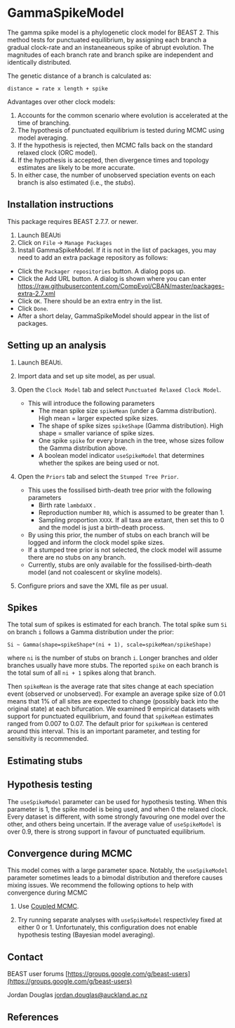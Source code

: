 # GammaSpikeModel

The gamma spike model is a phylogenetic clock model for BEAST 2. This method tests for punctuated equilibrium, by assigning each branch a gradual clock-rate and an instaneaneous spike of abrupt evolution. The magnitudes of each branch rate and branch spike are independent and identically distributed.  

The genetic distance of a branch is calculated as:
```
distance = rate x length + spike
```


Advantages over other clock models:

1. Accounts for the common scenario where evolution is accelerated at the time of branching.
2. The hypothesis of punctuated equilibrium is tested during MCMC using model averaging.
3. If the hypothesis is rejected, then MCMC falls back on the standard relaxed clock (ORC model).
4. If the hypothesis is accepted, then divergence times and topology estimates are likely to be more accurate.
5. In either case, the number of unobserved speciation events on each branch is also estimated (i.e., the *stubs*).



## Installation instructions


This package requires BEAST 2.7.7. or newer.

1. Launch BEAUti
2. Click on `File` -> `Manage Packages`
3. Install GammaSpikeModel. If it is not in the list of packages, you may need to add an extra package repository as follows:
- Click the `Packager repositories` button. A dialog pops up.
- Click the Add URL button. A dialog is shown where you can enter https://raw.githubusercontent.com/CompEvol/CBAN/master/packages-extra-2.7.xml
- Click `OK`. There should be an extra entry in the list.
- Click `Done`.
- After a short delay, GammaSpikeModel should appear in the list of packages.



## Setting up an analysis


1. Launch BEAUti.


2. Import data and set up site model, as per usual.

3. Open the `Clock Model` tab and select `Punctuated Relaxed Clock Model`.
	- This will introduce the following parameters
		- The mean spike size `spikeMean` (under a Gamma distribution). High mean = larger expected spike sizes. 
		- The shape of spike sizes `spikeShape` (Gamma distribution). High shape = smaller variance of spike sizes.
		- One spike `spike` for every branch in the tree, whose sizes follow the Gamma distribution above.
		- A boolean model indicator `useSpikeModel` that determines whether the spikes are being used or not.  

4. Open the `Priors` tab and select the `Stumped Tree Prior`. 
	- This uses the fossilised birth-death tree prior with the following parameters
		- Birth rate `lambdaXX` .
		- Reproduction number `R0`, which is assumed to be greater than 1. 
		- Sampling proportion `XXXX`. If all taxa are extant, then set this to 0 and the model is just a birth-death process.
	- By using this prior, the number of stubs on each branch will be logged and inform the clock model spike sizes.
	- If a stumped tree prior is not selected, the clock model will assume there are no stubs on any branch.
	- Currently, stubs are only available for the fossilised-birth-death model (and not coalescent or skyline models). 

5. Configure priors and save the XML file as per usual.




## Spikes
The total sum of spikes is estimated for each branch. The total spike sum `Si` on branch `i` follows a Gamma distribution under the prior:

```
Si ~ Gamma(shape=spikeShape*(ni + 1), scale=spikeMean/spikeShape)
```

where `ni` is the number of stubs on branch `i`. Longer branches and older branches usually have more stubs. The reported `spike` on each branch is the total sum of all `ni + 1` spikes along that branch.

Then `spikeMean` is the average rate that sites change at each speciation event (observed or unobserved). For example an average spike size of 0.01 means that 1% of all sites are expected to change (possibly back into the original state) at each bifurcation. We examined 9 empirical datasets with support for punctuated equilibrium, and found that `spikeMean` estimates ranged from 0.007 to 0.07. The default prior for `spikeMean` is centered around this interval. This is an important parameter, and testing for sensitivity is recommended.



## Estimating stubs



## Hypothesis testing

The `useSpikeModel` parameter can be used for hypothesis testing. When this parameter is 1, the spike model is being used, and when 0 the relaxed clock. Every dataset is different, with some strongly favouring one model over the other, and others being uncertain. If the average value of `useSpikeModel` is over 0.9, there is strong support in favour of punctuated equilibrium. 


## Convergence during MCMC

This model comes with a large parameter space. Notably, the `useSpikeModel` parameter sometimes leads to a bimodal distribution and therefore causes mixing issues.  We recommend the following options to help with convergence during MCMC

1. Use [Coupled MCMC](https://www.beast2.org/2020/01/14/metropolis-coupled-mcmcmc3-works.html).

2. Try running separate analyses with `useSpikeModel` respectivley fixed at either 0 or 1. Unfortunately, this configuration does not enable hypothesis testing (Bayesian model averaging). 


## Contact

BEAST user forums [https://groups.google.com/g/beast-users](https://groups.google.com/g/beast-users)

Jordan Douglas jordan.douglas@auckland.ac.nz


## References

